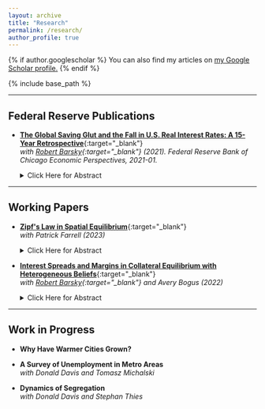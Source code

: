 ```yaml
---
layout: archive
title: "Research"
permalink: /research/
author_profile: true
---
```


{% if author.googlescholar %}
  You can also find my articles on <u><a href="{{author.googlescholar}}">my Google Scholar profile</a>.</u>
{% endif %}

{% include base_path %}

---

Federal Reserve Publications
---

+ [**The Global Saving Glut and the Fall in U.S. Real Interest Rates: A 15-Year Retrospective**](https://www.matthew-easton.com/files/ep2021_01.pdf){:target="_blank"} <br>
	*with [Robert Barsky](https://www.chicagofed.org/people/b/barsky-robert){:target="_blank"} \(2021\). Federal Reserve Bank of Chicago Economic Perspectives, 2021-01.*
	<details>
  		<summary>Click Here for Abstract</summary>
	
		The authors revisit Ben Bernanke’s global saving glut (GSG) hypothesis from 2005—which links low long-term real interest rates in the United States to excess saving in a number of non-Western countries, including, but not limited to, China. Using an analytical framework and empirical data, they find that the ability of the GSG hypothesis to explain the fall in long-term real rates between 2002 and 2006 is likely much greater than its ability to account for the further fall in these rates from the Great Recession onward.
	
	</details>


---

Working Papers
---

+ [**Zipf's Law in Spatial Equilibrium**](https://www.matthew-easton.com/files/ef_zipf_202306.pdf){:target="_blank"} <br>
	*with Patrick Farrell (2023)*
	<details>
		<summary>Click Here for Abstract</summary>
		The power law distribution of city populations, often called Zipf's law for cities, is a striking empirical regularity observed in most countries and documented across many periods of time as far back as the Bronze Age. City population distributions are also resilient, with the same cities holding roughly the same ranks in the distribution over long periods of time and recovering rapidly from large negative shocks. We propose an explanation for Zipf's law based on geography and the interactions between locations across space within standard quantitative spatial equilibrium (QSE) models that can account for these characteristics of city population distributions. We provide microfoundations for aggregating spatially correlated observable attributes of locations into productivity and amenity ``fundamentals'', demonstrating that these fundamentals will also be spatially correlated and lognormally distributed. The equilibrium population will also follow a lognormal distribution as a result of this spatial correlation within a broad class of QSE models. For highly populated locations, i.e. cities, the population distribution will appear to follow a power law as a result of this inherited lognormality.
	</details>

+ [**Interest Spreads and Margins in Collateral Equilibrium with Heterogeneous Beliefs**](https://www.matthew-easton.com/files/20220818_bbe.pdf){:target="_blank"} <br>
	*with [Robert Barsky](https://www.chicagofed.org/people/b/barsky-robert){:target="_blank"} and Avery Bogus \(2022\)*
	<details>
		<summary>Click Here for Abstract</summary>
	
		There continues to be substantial interest in models combining heterogeneous beliefs about asset values with leverage generated by loans from pessimists to the optimistic natural buyers of the asset. This paper determines the size of the interest spread and margin on the loan as a function of the downside risk perceived by the lender, and the amount of risk capital put forward by the borrower. We show that in a continuous state version of a model of collateral equilibrium with high initial leverage, most of the burden of adjustment to increases in such risk are borne by an increase in the interest spread and not the margin or “haircut”. This is contrary both to the predictions of the much-discussed binomial asset pricing model and the stylized facts in empirical data from the bilateral repo market.
	</details>
	
	

---

Work in Progress
---

+ **Why Have Warmer Cities Grown?**

+ **A Survey of Unemployment in Metro Areas** <br>
	*with Donald Davis and Tomasz Michalski*
	
+ **Dynamics of Segregation** <br>
	*with Donald Davis and Stephan Thies*